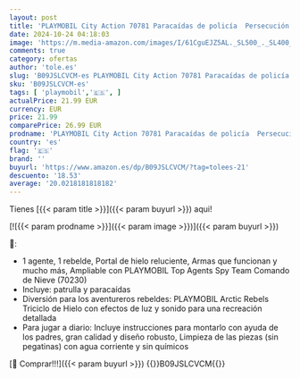 ```yaml
---
layout: post
title: 'PLAYMOBIL City Action 70781 Paracaídas de policía  Persecución del Vehículo Anfibio  Flotante  Juguetes para niños a Partir de 5 años'
date: 2024-10-24 04:18:03
image: 'https://m.media-amazon.com/images/I/61CguEJZ5AL._SL500_._SL400_.jpg'
comments: true
category: ofertas
author: 'tole.es'
slug: 'B09JSLCVCM-es PLAYMOBIL City Action 70781 Paracaídas de policía...'
sku: 'B09JSLCVCM-es'
tags: [ 'playmobil','🇪🇸', ]
actualPrice: 21.99 EUR
currency: EUR
price: 21.99
comparePrice: 26.99 EUR
prodname: 'PLAYMOBIL City Action 70781 Paracaídas de policía  Persecución del Vehículo Anfibio  Flotante  Juguetes para niños a Partir de 5 años'
country: 'es'
flag: '🇪🇸'
brand: ''
buyurl: 'https://www.amazon.es/dp/B09JSLCVCM/?tag=tolees-21'
descuento: '18.53'
average: '20.0218181818182'
---
```


Tienes [{{< param title >}}]({{< param buyurl >}}) aqui!

[![{{< param prodname >}}]({{< param image >}})]({{< param buyurl >}})

🔎:

- 1 agente, 1 rebelde, Portal de hielo reluciente, Armas que funcionan y mucho más, Ampliable con PLAYMOBIL Top Agents Spy Team Comando de Nieve (70230)
- Incluye: patrulla y paracaídas
- Diversión para los aventureros rebeldes: PLAYMOBIL Arctic Rebels Triciclo de Hielo con efectos de luz y sonido para una recreación detallada
- Para jugar a diario: Incluye instrucciones para montarlo con ayuda de los padres, gran calidad y diseño robusto, Limpieza de las piezas (sin pegatinas) con agua corriente y sin químicos

[🛒 Comprar!!!]({{< param buyurl >}})
{{<world>}}B09JSLCVCM{{</world>}}
